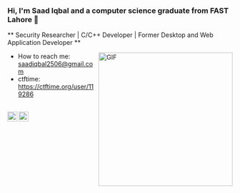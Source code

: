 ### Hi, I'm Saad Iqbal and a computer science graduate from FAST Lahore 👋

** Security Researcher | C/C++ Developer | Former Desktop and Web Application Developer **

<img align="right" alt="GIF" height="300px" width="300px" src="https://media3.giphy.com/media/DHBGehJ3FSZEygszX3/giphy.gif?cid=ecf05e47sazvs8d76a6oklqdbsna79vv1ytust3x6b7ha7j7&rid=giphy.gif&ct=g" />

- How to reach me: saadiqbal2506@gmail.com
- ctftime: https://ctftime.org/user/119286

<br>
<a href="https://twitter.com/0x3SC4L4T3">
  <img align="left" alt="Saad Iqbal | Twitter" width="22px" src="https://cdn.jsdelivr.net/npm/simple-icons@v3/icons/twitter.svg" />
</a>
<a href="https://www.linkedin.com/in/saadiqbal4046/">
  <img align="left" alt="Saad's Linkdin" width="22px" src="https://cdn.jsdelivr.net/npm/simple-icons@v3/icons/linkedin.svg" />
</a>

